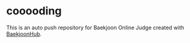 # cooooding
This is an auto push repository for Baekjoon Online Judge created with [BaekjoonHub](https://github.com/BaekjoonHub/BaekjoonHub).
